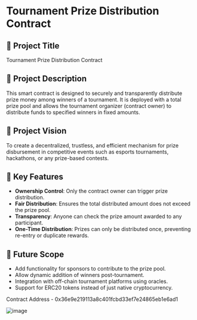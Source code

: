 # Tournament Prize Distribution Contract

## 📌 Project Title
Tournament Prize Distribution Contract

## 📄 Project Description
This smart contract is designed to securely and transparently distribute prize money among winners of a tournament. It is deployed with a total prize pool and allows the tournament organizer (contract owner) to distribute funds to specified winners in fixed amounts.

## 🌟 Project Vision
To create a decentralized, trustless, and efficient mechanism for prize disbursement in competitive events such as esports tournaments, hackathons, or any prize-based contests.

## 🔑 Key Features
- **Ownership Control**: Only the contract owner can trigger prize distribution.
- **Fair Distribution**: Ensures the total distributed amount does not exceed the prize pool.
- **Transparency**: Anyone can check the prize amount awarded to any participant.
- **One-Time Distribution**: Prizes can only be distributed once, preventing re-entry or duplicate rewards.

## 🔮 Future Scope
- Add functionality for sponsors to contribute to the prize pool.
- Allow dynamic addition of winners post-tournament.
- Integration with off-chain tournament platforms using oracles.
- Support for ERC20 tokens instead of just native cryptocurrency.

Contract Address - 0x36e9e219113a8c401fcbd33ef7e24865eb1e6ad1

![image](https://github.com/user-attachments/assets/aabac3fa-986a-4602-95c7-a9ffc0b2577a)


